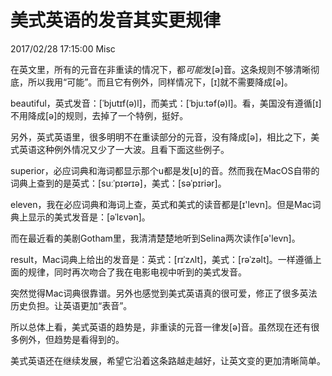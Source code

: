 # 美式英语的发音其实更规律
2017/02/28 17:15:00
Misc


在英文里，所有的元音在非重读的情况下，都*可能*发[ə]音。这条规则不够清晰彻底，所以我用“可能”。而且它有例外，同样情况下，[ɪ]就不需要降成[ə]。

beautiful，英式发音：[ˈbjutɪf(ə)l]，而美式：[ˈbjuːtəf(ə)l]。看，美国没有遵循[ɪ]不用降成[ə]的规则，去掉了一个特例，挺好。

另外，英式英语里，很多明明不在重读部分的元音，没有降成[ə]，相比之下，美式英语这种例外情况又少了一大波。且看下面这些例子。

superior，必应词典和海词都显示那个u都是发[ʊ]的音。然而我在MacOS自带的词典上查到的是英式：[suːˈpɪərɪə]，美式：[səˈpɪriər]。

eleven，我在必应词典和海词上查，英式和美式的读音都是[ɪ'levn]。但是Mac词典上显示的美式发音是：[əˈlɛvən]。

而在最近看的美剧Gotham里，我清清楚楚地听到Selina两次读作[ə'levn]。

result，Mac词典上给出的发音是：英式：[rɪˈzʌlt]，美式：[rəˈzəlt]。一样遵循上面的规律，同时再次吻合了我在电影电视中听到的美式发音。

突然觉得Mac词典很靠谱。另外也感觉到美式英语真的很可爱，修正了很多英法历史负担。让英语更加“表音”。

所以总体上看，美式英语的趋势是，非重读的元音一律发[ə]音。虽然现在还有很多例外，但趋势是看得到的。

美式英语还在继续发展，希望它沿着这条路越走越好，让英文变的更加清晰简单。


